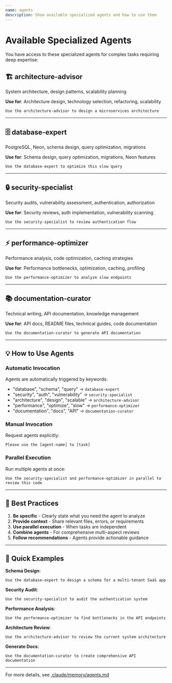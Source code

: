 ```yaml
---
name: agents
description: Show available specialized agents and how to use them
---
```


# Available Specialized Agents

You have access to these specialized agents for complex tasks requiring deep expertise:

## 🏗️ **architecture-advisor**

System architecture, design patterns, scalability planning

**Use for**: Architecture design, technology selection, refactoring, scalability

```
Use the architecture-advisor to design a microservices architecture
```

---

## 🗄️ **database-expert**

PostgreSQL, Neon, schema design, query optimization, migrations

**Use for**: Schema design, query optimization, migrations, Neon features

```
Use the database-expert to optimize this slow query
```

---

## 🔒 **security-specialist**

Security audits, vulnerability assessment, authentication, authorization

**Use for**: Security reviews, auth implementation, vulnerability scanning

```
Use the security-specialist to review authentication flow
```

---

## ⚡ **performance-optimizer**

Performance analysis, code optimization, caching strategies

**Use for**: Performance bottlenecks, optimization, caching, profiling

```
Use the performance-optimizer to analyze slow endpoints
```

---

## 📚 **documentation-curator**

Technical writing, API documentation, knowledge management

**Use for**: API docs, README files, technical guides, code documentation

```
Use the documentation-curator to generate API documentation
```

---

## 💡 How to Use Agents

### Automatic Invocation

Agents are automatically triggered by keywords:

- "database", "schema", "query" → `database-expert`
- "security", "auth", "vulnerability" → `security-specialist`
- "architecture", "design", "scalable" → `architecture-advisor`
- "performance", "optimize", "slow" → `performance-optimizer`
- "documentation", "docs", "API" → `documentation-curator`

### Manual Invocation

Request agents explicitly:

```
Please use the [agent-name] to [task]
```

### Parallel Execution

Run multiple agents at once:

```
Use the security-specialist and performance-optimizer in parallel to review this code
```

---

## 🎯 Best Practices

1. **Be specific** - Clearly state what you need the agent to analyze
2. **Provide context** - Share relevant files, errors, or requirements
3. **Use parallel execution** - When tasks are independent
4. **Combine agents** - For comprehensive multi-aspect reviews
5. **Follow recommendations** - Agents provide actionable guidance

---

## 🚀 Quick Examples

**Schema Design**:

```
Use the database-expert to design a schema for a multi-tenant SaaS app
```

**Security Audit**:

```
Use the security-specialist to audit the authentication system
```

**Performance Analysis**:

```
Use the performance-optimizer to find bottlenecks in the API endpoints
```

**Architecture Review**:

```
Use the architecture-advisor to review the current system architecture
```

**Generate Docs**:

```
Use the documentation-curator to create comprehensive API documentation
```

---

For more details, see [.claude/memory/agents.md](../memory/agents.md)